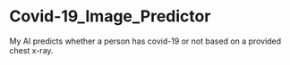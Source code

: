 # Covid-19_Image_Predictor
My AI predicts whether a person has covid-19 or not based on a provided chest x-ray.
